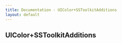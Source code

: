```yaml
---
title: Documentation - UIColor+SSToolkitAdditions
layout: default
---
```


## UIColor+SSToolkitAdditions

